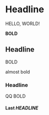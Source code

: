 # Headline
HELLO, WORLD! 

**BOLD**

## Headline

BOLD

almost bold

### Headline

QQ BOLD


#### Last _**HEADLINE**_